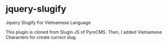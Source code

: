 jquery-slugify
==============

Jquery Slugify For Vietnamese Language

This plugin is cloned from Slugin JS of PyroCMS. Then, I added Vietnamese Characters for create currect slug.

